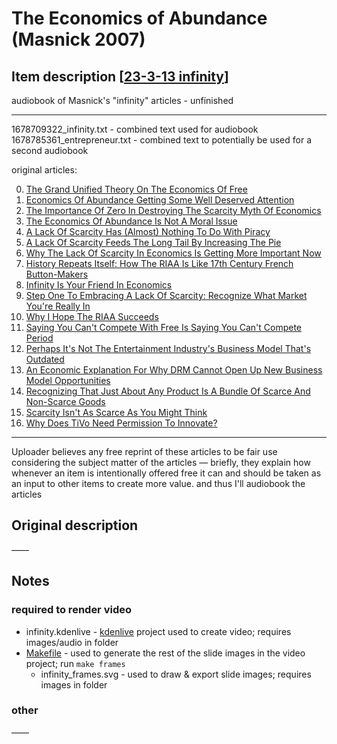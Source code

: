 # The Economics of Abundance (Masnick 2007)

## Item description \[[23-3-13 infinity](https://archive.org/details/230313_infinity)\]

audiobook of Masnick's "infinity" articles - unfinished

---

1678709322_infinity.txt - combined text used for audiobook  
1678785361_entrepreneur.txt - combined text to potentially be used for a second audiobook

original articles:

0. [The Grand Unified Theory On The Economics Of Free](https://www.techdirt.com/2007/05/03/grand-unified-theory-economics-free/)
1. [Economics Of Abundance Getting Some Well Deserved Attention](https://www.techdirt.com/2006/10/26/economics-of-abundance-getting-some-well-deserved-attention/)
2. [The Importance Of Zero In Destroying The Scarcity Myth Of Economics](https://www.techdirt.com/2006/11/08/the-importance-of-zero-in-destroying-the-scarcity-myth-of-economics/)
3. [The Economics Of Abundance Is Not A Moral Issue](https://www.techdirt.com/2006/11/15/the-economics-of-abundance-is-not-a-moral-issue/)
4. [A Lack Of Scarcity Has (Almost) Nothing To Do With Piracy](https://www.techdirt.com/2006/11/29/a-lack-of-scarcity-has-almost-nothing-to-do-with-piracy/)
5. [A Lack Of Scarcity Feeds The Long Tail By Increasing The Pie](https://www.techdirt.com/2006/12/06/a-lack-of-scarcity-feeds-the-long-tail-by-increasing-the-pie/)
6. [Why The Lack Of Scarcity In Economics Is Getting More Important Now](https://www.techdirt.com/2006/12/14/why-the-lack-of-scarcity-in-economics-is-getting-more-important-now/)
7. [History Repeats Itself: How The RIAA Is Like 17th Century French Button-Makers](https://www.techdirt.com/2007/01/11/history-repeats-itself-how-the-riaa-is-like-17th-century-french-button-makers/)
8. [Infinity Is Your Friend In Economics](https://www.techdirt.com/2007/01/18/infinity-is-your-friend-economics/)
9. [Step One To Embracing A Lack Of Scarcity: Recognize What Market You're Really In](https://www.techdirt.com/2007/01/25/step-one-to-embracing-lack-scarcity-recognize-what-market-youre-really/)
10. [Why I Hope The RIAA Succeeds](https://www.techdirt.com/2007/02/01/why-i-hope-riaa-succeeds/)
11. [Saying You Can't Compete With Free Is Saying You Can't Compete Period](https://www.techdirt.com/2007/02/15/saying-you-cant-compete-with-free-is-saying-you-cant-compete-period/)
12. [Perhaps It's Not The Entertainment Industry's Business Model That's Outdated](https://www.techdirt.com/2007/02/22/perhaps-its-not-entertainment-industrys-business-model-thats-outdated/)
13. [An Economic Explanation For Why DRM Cannot Open Up New Business Model Opportunities](https://www.techdirt.com/2007/03/01/economic-explanation-why-drm-cannot-open-up-new-business-model-opportunities/)
14. [Recognizing That Just About Any Product Is A Bundle Of Scarce And Non-Scarce Goods](https://www.techdirt.com/2007/03/15/recognizing-that-just-about-any-product-is-a-bundle-of-scarce-and-non-scarce-goods/)
15. [Scarcity Isn't As Scarce As You Might Think](https://www.techdirt.com/2007/03/22/scarcity-isnt-as-scarce-as-you-might-think/)
16. [Why Does TiVo Need Permission To Innovate?](https://www.techdirt.com/2004/08/02/why-does-tivo-need-permission-to-innovate/)

---

Uploader believes any free reprint of these articles to be fair use considering the subject matter of the articles — briefly, they explain how whenever an item is intentionally offered free it can and should be taken as an input to other items to create more value. and thus I'll audiobook the articles


## Original description

——


## Notes

### required to render video
* infinity.kdenlive - [kdenlive](https://en.wikipedia.org/wiki/Kdenlive) project used to create video; requires images/audio in folder
* [Makefile](https://en.wikipedia.org/wiki/Make_(software)) - used to generate the rest of the slide images in the video project; run `make frames`
  * infinity_frames.svg - used to draw & export slide images; requires images in folder

### other

——

